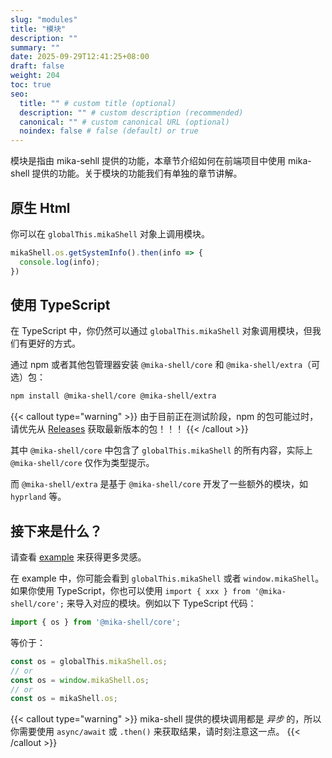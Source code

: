 ```yaml
---
slug: "modules"
title: "模块"
description: ""
summary: ""
date: 2025-09-29T12:41:25+08:00
draft: false
weight: 204
toc: true
seo:
  title: "" # custom title (optional)
  description: "" # custom description (recommended)
  canonical: "" # custom canonical URL (optional)
  noindex: false # false (default) or true
---
```


模块是指由 mika-sehll 提供的功能，本章节介绍如何在前端项目中使用 mika-shell 提供的功能。关于模块的功能我们有单独的章节讲解。

## 原生 Html

你可以在 `globalThis.mikaShell` 对象上调用模块。

```javascript
mikaShell.os.getSystemInfo().then(info => {
  console.log(info);
})
```

## 使用 TypeScript

在 TypeScript 中，你仍然可以通过 `globalThis.mikaShell` 对象调用模块，但我们有更好的方式。

通过 npm 或者其他包管理器安装 `@mika-shell/core` 和 `@mika-shell/extra`（可选）包：

```bash
npm install @mika-shell/core @mika-shell/extra
```

{{< callout type="warning" >}}
由于目前正在测试阶段，npm 的包可能过时，请优先从 [Releases](https://github.com/MikaShell/mika-shell/releases) 获取最新版本的包！！！
{{< /callout >}}

其中 `@mika-shell/core` 中包含了 `globalThis.mikaShell` 的所有内容，实际上 `@mika-shell/core` 仅作为类型提示。

而 `@mika-shell/extra` 是基于 `@mika-shell/core` 开发了一些额外的模块，如 `hyprland` 等。

## 接下来是什么？

请查看 [example](https://github.com/MikaShell/mika-shell/tree/main/example) 来获得更多灵感。

在 example 中，你可能会看到 `globalThis.mikaShell` 或者 `window.mikaShell`。如果你使用 TypeScript，你也可以使用 `import { xxx } from '@mika-shell/core';` 来导入对应的模块。例如以下 TypeScript 代码：

```typescript
import { os } from '@mika-shell/core';
```

等价于：

```javascript
const os = globalThis.mikaShell.os;
// or
const os = window.mikaShell.os;
// or
const os = mikaShell.os;
```

{{< callout type="warning" >}}
mika-shell 提供的模块调用都是 *异步* 的，所以你需要使用 `async/await` 或 `.then()` 来获取结果，请时刻注意这一点。
{{< /callout >}}
